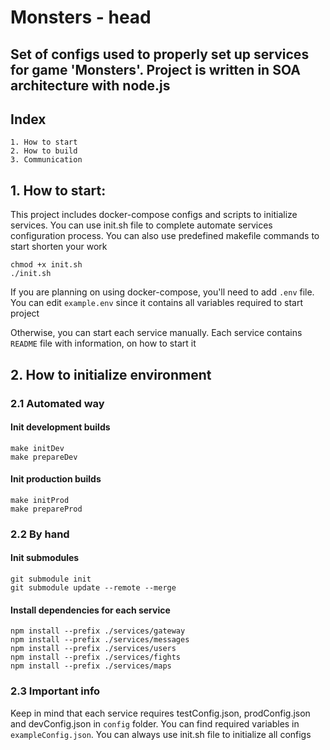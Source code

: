 # Monsters - head

## Set of configs used to properly set up services for game 'Monsters'. Project is written in SOA architecture with node.js

## Index

```
1. How to start
2. How to build
3. Communication
```

## 1. How to start:

This project includes docker-compose configs and scripts to initialize services. You can use init.sh file to complete automate services configuration process. You can also use predefined makefile commands to start shorten your work
```shell
chmod +x init.sh
./init.sh
```

If you are planning on using docker-compose, you'll need to add `.env` file. You can edit `example.env` since it
contains all variables required to start project

Otherwise, you can start each service manually. Each service contains `README` file with information, on how to start it

## 2. How to initialize environment

### 2.1 Automated way

#### Init development builds

```shell
make initDev
make prepareDev
```

#### Init production builds

```shell
make initProd
make prepareProd
```

### 2.2 By hand

#### Init submodules
```shell
git submodule init
git submodule update --remote --merge
```

#### Install dependencies for each service

```shell
npm install --prefix ./services/gateway
npm install --prefix ./services/messages
npm install --prefix ./services/users
npm install --prefix ./services/fights
npm install --prefix ./services/maps
```

### 2.3 Important info

Keep in mind that each service requires testConfig.json, prodConfig.json and devConfig.json in `config` folder. You can find required variables in `exampleConfig.json`. You can always use init.sh file to initialize all configs
